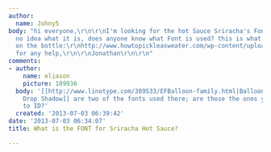```yaml
---
author:
  name: Johny5
body: "hi everyone,\r\n\r\nI'm looking for the hot Sauce Sriracha's Font...i have
  no idea what it is, does anyone know what Font is used? this is what it looks like
  on the bottle:\r\nhttp://www.howtopickleasweater.com/wp-content/uploads/2013/04/7192_sriracha28oz__05971.1313618126.1280.1280.jpg\r\n\r\nThanx
  for any help,\r\n\r\nJonathan\r\n\r\n"
comments:
- author:
    name: eliason
    picture: 109936
  body: '[[http://www.linotype.com/389533/EFBalloon-family.html|Balloon and Balloon
    Drop Shadow]] are two of the fonts used there; are those the ones you were hoping
    to ID?'
  created: '2013-07-03 06:39:42'
date: '2013-07-03 06:34:07'
title: What is the FONT for Sriracha Hot Sauce?

---
```

